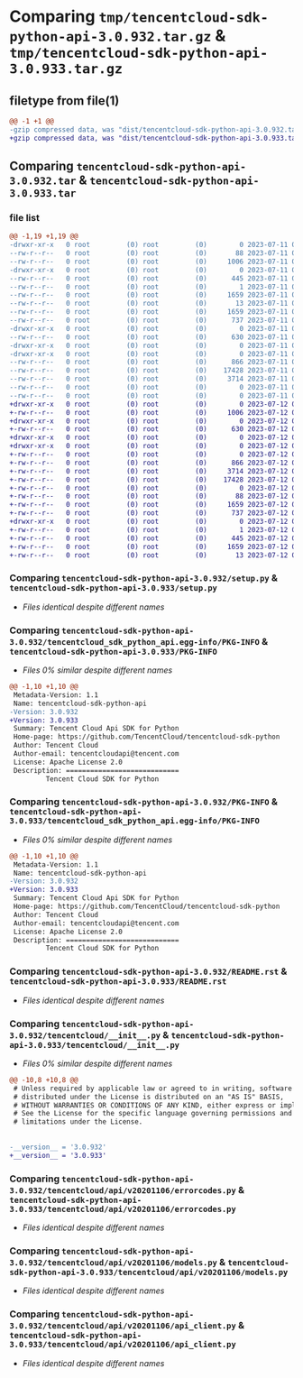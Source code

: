 # Comparing `tmp/tencentcloud-sdk-python-api-3.0.932.tar.gz` & `tmp/tencentcloud-sdk-python-api-3.0.933.tar.gz`

## filetype from file(1)

```diff
@@ -1 +1 @@
-gzip compressed data, was "dist/tencentcloud-sdk-python-api-3.0.932.tar", last modified: Tue Jul 11 00:30:13 2023, max compression
+gzip compressed data, was "dist/tencentcloud-sdk-python-api-3.0.933.tar", last modified: Wed Jul 12 00:19:06 2023, max compression
```

## Comparing `tencentcloud-sdk-python-api-3.0.932.tar` & `tencentcloud-sdk-python-api-3.0.933.tar`

### file list

```diff
@@ -1,19 +1,19 @@
-drwxr-xr-x   0 root         (0) root         (0)        0 2023-07-11 00:30:13.000000 tencentcloud-sdk-python-api-3.0.932/
--rw-r--r--   0 root         (0) root         (0)       88 2023-07-11 00:30:13.000000 tencentcloud-sdk-python-api-3.0.932/setup.cfg
--rw-r--r--   0 root         (0) root         (0)     1006 2023-07-11 00:30:13.000000 tencentcloud-sdk-python-api-3.0.932/setup.py
-drwxr-xr-x   0 root         (0) root         (0)        0 2023-07-11 00:30:13.000000 tencentcloud-sdk-python-api-3.0.932/tencentcloud_sdk_python_api.egg-info/
--rw-r--r--   0 root         (0) root         (0)      445 2023-07-11 00:30:13.000000 tencentcloud-sdk-python-api-3.0.932/tencentcloud_sdk_python_api.egg-info/SOURCES.txt
--rw-r--r--   0 root         (0) root         (0)        1 2023-07-11 00:30:13.000000 tencentcloud-sdk-python-api-3.0.932/tencentcloud_sdk_python_api.egg-info/dependency_links.txt
--rw-r--r--   0 root         (0) root         (0)     1659 2023-07-11 00:30:13.000000 tencentcloud-sdk-python-api-3.0.932/tencentcloud_sdk_python_api.egg-info/PKG-INFO
--rw-r--r--   0 root         (0) root         (0)       13 2023-07-11 00:30:13.000000 tencentcloud-sdk-python-api-3.0.932/tencentcloud_sdk_python_api.egg-info/top_level.txt
--rw-r--r--   0 root         (0) root         (0)     1659 2023-07-11 00:30:13.000000 tencentcloud-sdk-python-api-3.0.932/PKG-INFO
--rw-r--r--   0 root         (0) root         (0)      737 2023-07-11 00:30:13.000000 tencentcloud-sdk-python-api-3.0.932/README.rst
-drwxr-xr-x   0 root         (0) root         (0)        0 2023-07-11 00:30:13.000000 tencentcloud-sdk-python-api-3.0.932/tencentcloud/
--rw-r--r--   0 root         (0) root         (0)      630 2023-07-11 00:30:13.000000 tencentcloud-sdk-python-api-3.0.932/tencentcloud/__init__.py
-drwxr-xr-x   0 root         (0) root         (0)        0 2023-07-11 00:30:13.000000 tencentcloud-sdk-python-api-3.0.932/tencentcloud/api/
-drwxr-xr-x   0 root         (0) root         (0)        0 2023-07-11 00:30:13.000000 tencentcloud-sdk-python-api-3.0.932/tencentcloud/api/v20201106/
--rw-r--r--   0 root         (0) root         (0)      866 2023-07-11 00:30:13.000000 tencentcloud-sdk-python-api-3.0.932/tencentcloud/api/v20201106/errorcodes.py
--rw-r--r--   0 root         (0) root         (0)    17428 2023-07-11 00:30:13.000000 tencentcloud-sdk-python-api-3.0.932/tencentcloud/api/v20201106/models.py
--rw-r--r--   0 root         (0) root         (0)     3714 2023-07-11 00:30:13.000000 tencentcloud-sdk-python-api-3.0.932/tencentcloud/api/v20201106/api_client.py
--rw-r--r--   0 root         (0) root         (0)        0 2023-07-11 00:30:13.000000 tencentcloud-sdk-python-api-3.0.932/tencentcloud/api/v20201106/__init__.py
--rw-r--r--   0 root         (0) root         (0)        0 2023-07-11 00:30:13.000000 tencentcloud-sdk-python-api-3.0.932/tencentcloud/api/__init__.py
+drwxr-xr-x   0 root         (0) root         (0)        0 2023-07-12 00:19:06.000000 tencentcloud-sdk-python-api-3.0.933/
+-rw-r--r--   0 root         (0) root         (0)     1006 2023-07-12 00:19:05.000000 tencentcloud-sdk-python-api-3.0.933/setup.py
+drwxr-xr-x   0 root         (0) root         (0)        0 2023-07-12 00:19:06.000000 tencentcloud-sdk-python-api-3.0.933/tencentcloud/
+-rw-r--r--   0 root         (0) root         (0)      630 2023-07-12 00:19:05.000000 tencentcloud-sdk-python-api-3.0.933/tencentcloud/__init__.py
+drwxr-xr-x   0 root         (0) root         (0)        0 2023-07-12 00:19:06.000000 tencentcloud-sdk-python-api-3.0.933/tencentcloud/api/
+drwxr-xr-x   0 root         (0) root         (0)        0 2023-07-12 00:19:06.000000 tencentcloud-sdk-python-api-3.0.933/tencentcloud/api/v20201106/
+-rw-r--r--   0 root         (0) root         (0)        0 2023-07-12 00:19:05.000000 tencentcloud-sdk-python-api-3.0.933/tencentcloud/api/v20201106/__init__.py
+-rw-r--r--   0 root         (0) root         (0)      866 2023-07-12 00:19:05.000000 tencentcloud-sdk-python-api-3.0.933/tencentcloud/api/v20201106/errorcodes.py
+-rw-r--r--   0 root         (0) root         (0)     3714 2023-07-12 00:19:05.000000 tencentcloud-sdk-python-api-3.0.933/tencentcloud/api/v20201106/api_client.py
+-rw-r--r--   0 root         (0) root         (0)    17428 2023-07-12 00:19:05.000000 tencentcloud-sdk-python-api-3.0.933/tencentcloud/api/v20201106/models.py
+-rw-r--r--   0 root         (0) root         (0)        0 2023-07-12 00:19:05.000000 tencentcloud-sdk-python-api-3.0.933/tencentcloud/api/__init__.py
+-rw-r--r--   0 root         (0) root         (0)       88 2023-07-12 00:19:06.000000 tencentcloud-sdk-python-api-3.0.933/setup.cfg
+-rw-r--r--   0 root         (0) root         (0)     1659 2023-07-12 00:19:06.000000 tencentcloud-sdk-python-api-3.0.933/PKG-INFO
+-rw-r--r--   0 root         (0) root         (0)      737 2023-07-12 00:19:05.000000 tencentcloud-sdk-python-api-3.0.933/README.rst
+drwxr-xr-x   0 root         (0) root         (0)        0 2023-07-12 00:19:06.000000 tencentcloud-sdk-python-api-3.0.933/tencentcloud_sdk_python_api.egg-info/
+-rw-r--r--   0 root         (0) root         (0)        1 2023-07-12 00:19:06.000000 tencentcloud-sdk-python-api-3.0.933/tencentcloud_sdk_python_api.egg-info/dependency_links.txt
+-rw-r--r--   0 root         (0) root         (0)      445 2023-07-12 00:19:06.000000 tencentcloud-sdk-python-api-3.0.933/tencentcloud_sdk_python_api.egg-info/SOURCES.txt
+-rw-r--r--   0 root         (0) root         (0)     1659 2023-07-12 00:19:06.000000 tencentcloud-sdk-python-api-3.0.933/tencentcloud_sdk_python_api.egg-info/PKG-INFO
+-rw-r--r--   0 root         (0) root         (0)       13 2023-07-12 00:19:06.000000 tencentcloud-sdk-python-api-3.0.933/tencentcloud_sdk_python_api.egg-info/top_level.txt
```

### Comparing `tencentcloud-sdk-python-api-3.0.932/setup.py` & `tencentcloud-sdk-python-api-3.0.933/setup.py`

 * *Files identical despite different names*

### Comparing `tencentcloud-sdk-python-api-3.0.932/tencentcloud_sdk_python_api.egg-info/PKG-INFO` & `tencentcloud-sdk-python-api-3.0.933/PKG-INFO`

 * *Files 0% similar despite different names*

```diff
@@ -1,10 +1,10 @@
 Metadata-Version: 1.1
 Name: tencentcloud-sdk-python-api
-Version: 3.0.932
+Version: 3.0.933
 Summary: Tencent Cloud Api SDK for Python
 Home-page: https://github.com/TencentCloud/tencentcloud-sdk-python
 Author: Tencent Cloud
 Author-email: tencentcloudapi@tencent.com
 License: Apache License 2.0
 Description: ============================
         Tencent Cloud SDK for Python
```

### Comparing `tencentcloud-sdk-python-api-3.0.932/PKG-INFO` & `tencentcloud-sdk-python-api-3.0.933/tencentcloud_sdk_python_api.egg-info/PKG-INFO`

 * *Files 0% similar despite different names*

```diff
@@ -1,10 +1,10 @@
 Metadata-Version: 1.1
 Name: tencentcloud-sdk-python-api
-Version: 3.0.932
+Version: 3.0.933
 Summary: Tencent Cloud Api SDK for Python
 Home-page: https://github.com/TencentCloud/tencentcloud-sdk-python
 Author: Tencent Cloud
 Author-email: tencentcloudapi@tencent.com
 License: Apache License 2.0
 Description: ============================
         Tencent Cloud SDK for Python
```

### Comparing `tencentcloud-sdk-python-api-3.0.932/README.rst` & `tencentcloud-sdk-python-api-3.0.933/README.rst`

 * *Files identical despite different names*

### Comparing `tencentcloud-sdk-python-api-3.0.932/tencentcloud/__init__.py` & `tencentcloud-sdk-python-api-3.0.933/tencentcloud/__init__.py`

 * *Files 0% similar despite different names*

```diff
@@ -10,8 +10,8 @@
 # Unless required by applicable law or agreed to in writing, software
 # distributed under the License is distributed on an "AS IS" BASIS,
 # WITHOUT WARRANTIES OR CONDITIONS OF ANY KIND, either express or implied.
 # See the License for the specific language governing permissions and
 # limitations under the License.
 
 
-__version__ = '3.0.932'
+__version__ = '3.0.933'
```

### Comparing `tencentcloud-sdk-python-api-3.0.932/tencentcloud/api/v20201106/errorcodes.py` & `tencentcloud-sdk-python-api-3.0.933/tencentcloud/api/v20201106/errorcodes.py`

 * *Files identical despite different names*

### Comparing `tencentcloud-sdk-python-api-3.0.932/tencentcloud/api/v20201106/models.py` & `tencentcloud-sdk-python-api-3.0.933/tencentcloud/api/v20201106/models.py`

 * *Files identical despite different names*

### Comparing `tencentcloud-sdk-python-api-3.0.932/tencentcloud/api/v20201106/api_client.py` & `tencentcloud-sdk-python-api-3.0.933/tencentcloud/api/v20201106/api_client.py`

 * *Files identical despite different names*

